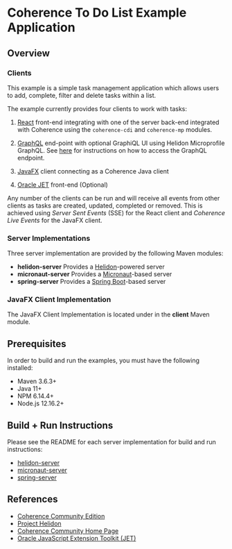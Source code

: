 # Coherence To Do List Example Application

## Overview

### Clients

This example is a simple task management application which allows users to add, complete,
filter and delete tasks within a list.

The example currently provides four clients to work with tasks:

1. [React](https://reactjs.org/) front-end integrating with one of the server back-end integrated 
   with Coherence using the `coherence-cdi` and `coherence-mp` modules.

2. [GraphQL](https://graphql.org/) end-point with optional GraphiQL UI using Helidon Microprofile GraphQL. 
   See [here](graphql.md) for instructions on how to access the GraphQL endpoint.

3. [JavaFX](https://openjfx.io/) client connecting as a Coherence Java client 

4. [Oracle JET](https://www.oracle.com/webfolder/technetwork/jet/index.html) front-end (Optional)

Any number of the clients can be run and will receive all events from other clients as
tasks are created, updated, completed or removed. This is achieved using _Server Sent Events_
(SSE) for the React client and _Coherence Live Events_ for the JavaFX client.

### Server Implementations

Three server implementation are provided by the following Maven modules:

- **helidon-server** Provides a [Helidon](https://helidon.io/)-powered server
- **micronaut-server** Provides a [Micronaut](https://micronaut.io/)-based server
- **spring-server** Provides a [Spring Boot](https://spring.io/)-based server

### JavaFX Client Implementation

The JavaFX Client Implementation is located under in the **client** Maven module.

## Prerequisites

In order to build and run the examples, you must have the following installed:

* Maven 3.6.3+
* Java 11+
* NPM 6.14.4+
* Node.js 12.16.2+

## Build + Run Instructions

Please see the README for each server implementation for build and run instructions:

- [helidon-server](https://github.com/coherence-community/todo-list-example/tree/master/java/helidon-server)
- [micronaut-server](https://github.com/coherence-community/todo-list-example/tree/master/java/micronaut-server)
- [spring-server](https://github.com/coherence-community/todo-list-example/tree/master/java/spring-server)

## References

* [Coherence Community Edition](https://github.com/oracle/coherence)
* [Project Helidon](https://helidon.io/)
* [Coherence Community Home Page](https://coherence.community/)
* [Oracle JavaScript Extension Toolkit (JET)](https://www.oracle.com/webfolder/technetwork/jet/index.html)



